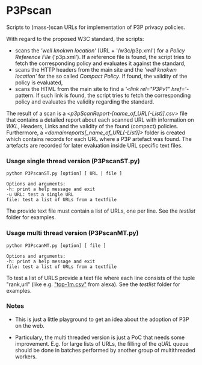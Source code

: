 # P3Pscan
Scripts to (mass-)scan URLs for implementation of P3P privacy policies.

With regard to the proposed W3C standard, the scripts:

* scans the _'well knokwn location'_ (URL + '/w3c/p3p.xml') for a _Policy Reference File_ ('p3p.xml'). If a reference file is found, the script tries to fetch the corresponding policy and evaluates it against the standard,
* scans the HTTP headers from the main site and the _'well knokwn location'_ for the so called _Compact Policy_. If found, the validity of the policy is evaluated,
* scans the HTML from the main site to find a _'<link rel="P3Pv1" href='_-pattern. If such link is found, the script tries to fetch the corresponding policy and evaluates the validity regarding the standard.

The result of a scan is a *<p3pScanReport-[name_of_URL(-List)].csv>* file that contains a detailed report about each scanned URL with information on _WKL_, Headers, Links and the validity of the found (compact) policies. Furthermore, a *<domainreports[_name_of_URL(-List)]>* folder is created which contains records for each URL where a P3P artefact was found. The artefacts are recorded for later evaluation inside URL specific text files.

### Usage single thread version (P3PscanST.py)

    python P3PscanST.py [option] [ URL | file ]

    Options and arguments:
    -h: print a help message and exit
    -u URL: test a single URL
    file: test a list of URLs from a textfile

The provide text file must contain a list of URLs, one per line. See the _testlist_ folder for examples.

### Usage multi thread version (P3PscanMT.py)

    python P3PscanMT.py [option] [ file ]

    Options and arguments:
    -h: print a help message and exit
    file: test a list of URLs from a textfile

To test a list of URLS provide a text file where each line consists of the tuple "rank,url" (like e.g. ["top-1m.csv"](http://s3.amazonaws.com/alexa-static/top-1m.csv.zip) from alexa). See the _testlist_ folder for examples.


### Notes

* This is just a little playground to get an idea about the adoption of P3P on the web.

* Particulary, the multi threaded version is just a PoC that needs some improvement. E.g. for large lists of URLs, the filling of the _qURL_ queue should be done in batches performed by another group of multithreaded workers.
